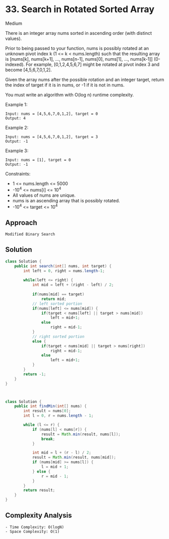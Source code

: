 # 33. Search in Rotated Sorted Array
Medium


There is an integer array nums sorted in ascending order (with distinct values).

Prior to being passed to your function, nums is possibly rotated at an unknown pivot index k (1 <= k < nums.length) such that the resulting array is [nums[k], nums[k+1], ..., nums[n-1], nums[0], nums[1], ..., nums[k-1]] (0-indexed). For example, [0,1,2,4,5,6,7] might be rotated at pivot index 3 and become [4,5,6,7,0,1,2].

Given the array nums after the possible rotation and an integer target, return the index of target if it is in nums, or -1 if it is not in nums.

You must write an algorithm with O(log n) runtime complexity.

 

Example 1:
```
Input: nums = [4,5,6,7,0,1,2], target = 0
Output: 4
```
Example 2:
```
Input: nums = [4,5,6,7,0,1,2], target = 3
Output: -1
```
Example 3:
```
Input: nums = [1], target = 0
Output: -1
 ```

Constraints:

- 1 <= nums.length <= 5000
- -10<sup>4</sup> <= nums[i] <= 10<sup>4</sup>
- All values of nums are unique.
- nums is an ascending array that is possibly rotated.
- -10<sup>4</sup> <= target <= 10<sup>4</sup>

## Approach
```
Modified Binary Search
```

## Solution
```java
class Solution {
    public int search(int[] nums, int target) {
        int left = 0, right = nums.length-1;
        
        while(left <= right) {
            int mid = left + (right - left) / 2;
            
            if(nums[mid] == target)
                return mid;
            // left sorted portion
            if(nums[left] <= nums[mid]) {
                if(target < nums[left] || target > nums[mid])
                    left = mid+1;
                else
                    right = mid-1;
            }
            // right sorted portion
            else {
                if(target < nums[mid] || target > nums[right])
                    right = mid-1;
                else
                    left = mid+1;
            }
        }
        return -1;
    }
}



class Solution {
    public int findMin(int[] nums) {
        int result = nums[0];
        int l = 0, r = nums.length - 1;

        while (l <= r) {
            if (nums[l] < nums[r]) {
                result = Math.min(result, nums[l]);
                break;
            }

            int mid = l + (r - l) / 2;
            result = Math.min(result, nums[mid]);
            if (nums[mid] >= nums[l]) {
                l = mid + 1;
            } else {
                r = mid - 1;
            }
        }
        return result;
    }
}

```

## Complexity Analysis
```
- Time Complexity: O(logN)
- Space Complexity: O(1)
```
